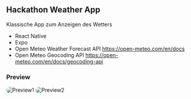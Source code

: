 ## Hackathon Weather App

Klassische App zum Anzeigen des Wetters

- React Native
- Expo
- Open Meteo Weather Forecast API https://open-meteo.com/en/docs
- Open Meteo Geocoding API https://open-meteo.com/en/docs/geocoding-api

### Preview 

<img src="https://i.imgur.com/P2iXMHn.png" alt="Preview1" style="border-radius: 10px;" />
<img src="https://i.imgur.com/iduCq5x.png" alt="Preview2" style="border-radius: 10px;" />

